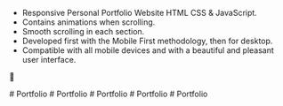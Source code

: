 

- Responsive Personal Portfolio Website HTML CSS & JavaScript.
- Contains animations when scrolling.
- Smooth scrolling in each section.
- Developed first with the Mobile First methodology, then for desktop.
- Compatible with all mobile devices and with a beautiful and pleasant user interface.

💙 


#   P o r t f o l i o 
 
 #   P o r t f o l i o 
 
 #   P o r t f o l i o 
 
 #   P o r t f o l i o  
 #   P o r t f o l i o  
 